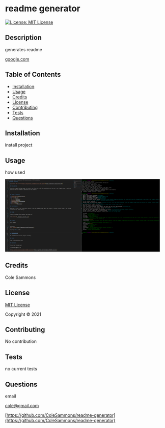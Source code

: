 # readme generator

  [![License: MIT License](https://img.shields.io/badge/license-MIT-green)](https://opensource.org/licenses/MIT)

  ## Description 

  generates readme

  
  [google.com](google.com)
  

  ## Table of Contents

  * [Installation](#installation)
  * [Usage](#usage)
  * [Credits](#credits)
  * [License](#license)
  * [Contributing](#contributing)
  * [Tests](#tests)
  * [Questions](#questions)
   
  ## Installation
  
  install project
  
  ## Usage

  how used
  
  ![Screenshot](../images/Screenshot.png)
  

  ## Credits

  Cole Sammons

  
  ## License
  [MIT License](https://opensource.org/licenses/MIT)

  Copyright &copy; 2021
  

  ## Contributing

  No contribution

  ## Tests

  no current tests

  ## Questions

  email

  cole@gmail.com

  [https://github.com/ColeSammons/readme-generator](https://github.com/ColeSammons/readme-generator)
